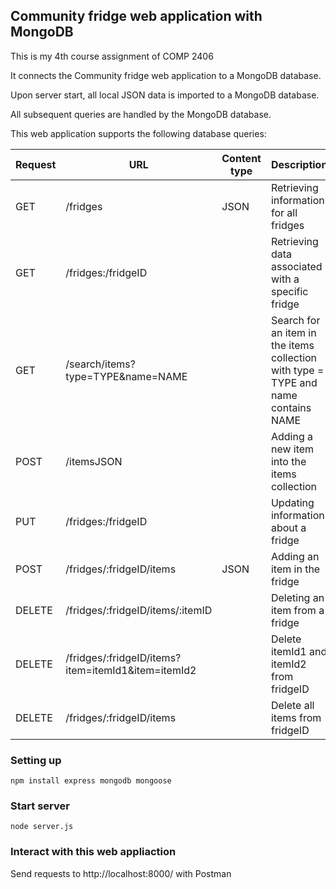 ## Community fridge web application with MongoDB

This is my 4th course assignment of COMP 2406

It connects the Community fridge web application to a MongoDB database.

Upon server start, all local JSON data is imported to a MongoDB database. 

All subsequent queries are handled by the MongoDB database.

This web application supports the following database queries:

| Request | URL                                                | Content type | Description                                                                        |  
|---------|----------------------------------------------------|--------------|------------------------------------------------------------------------------------|
| GET     | /fridges                                           | JSON         | Retrieving information for all fridges                                             |
| GET     | /fridges:/fridgeID                                 |              | Retrieving data associated with a specific fridge                                  |
| GET     | /search/items?type=TYPE&name=NAME                  |              | Search for an item in the items collection with type = TYPE and name contains NAME |
| POST    | /itemsJSON                                         |              | Adding a new item into the items collection                                        |
| PUT     | /fridges:/fridgeID                                 |              | Updating information about a fridge                                                |
| POST    | /fridges/:fridgeID/items                           | JSON         | Adding an item in the fridge                                                       |
| DELETE  | /fridges/:fridgeID/items/:itemID                   |              | Deleting an item from a fridge                                                     |
| DELETE  | /fridges/:fridgeID/items?item=itemId1&item=itemId2 |              | Delete itemId1 and itemId2 from fridgeID                                           |
| DELETE  | /fridges/:fridgeID/items                           |              | Delete all items from fridgeID                                                     |


### Setting up

```
npm install express mongodb mongoose

```

### Start server 

```
node server.js
```

### Interact with this web appliaction

Send requests to http://localhost:8000/ with Postman
